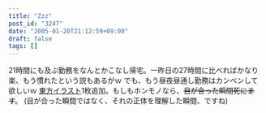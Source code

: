 ```yaml
---
title: "Zzz"
post_id: "3247"
date: "2005-01-20T21:12:59+09:00"
draft: false
tags: []
---
```



21時間にも及ぶ勤務をなんとかこなし帰宅。一昨日の27時間に比べればかなり楽、もう慣れたという説もあるがｗ でも、もう昼夜昼通し勤務はカンベンして欲しいｗ [東方イラスト](/3246)1枚追加。もしもホンモノなら、~~目が合った瞬間死にます~~。 (目が合った瞬間ではなく、それの正体を理解した瞬間、ですね)
